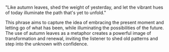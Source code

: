 "Like autumn leaves, shed the weight of yesterday, and let the vibrant hues of today illuminate the path that's yet to unfold."

This phrase aims to capture the idea of embracing the present moment and letting go of what has been, while illuminating the possibilities of the future. The use of autumn leaves as a metaphor creates a powerful image of transformation and renewal, inviting the listener to shed old patterns and step into the unknown with confidence.

